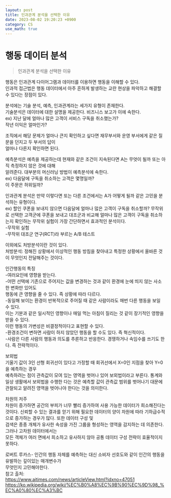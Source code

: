 ```yaml
---
layout: post
title: 인과관계 분석을 선택한 이유
date: 2023-08-02 19:20:23 +0900
category: CS
use_math: true
---
```

# 행동 데이터 분석  
> 인과관계 분석을 선택한 이유   

행동은 인과관계 다이어그램과 데이터를 이용하면 행동을 이해할 수 있다.  
인과적 접근법은 행동 데이터에서 아주 흔하게 발생하는 교란 현상을 파악하고 해결할 수 있다는 장점이 있다.  

분석에는 기술 분석, 예측, 인과관계라는 세가지 유형이 존재한다.  
기술분석은 데이터에 대한 설명을 제공한다.  비즈니스 보고가 이에 속한다.  
ex) 지난 달에 얼마나 많은 고객이 서비스 구독을 취소했는가?  
    작년 이익은 얼마인가?  
  
조직에서 해당 문제가 얼마나 큰지 확인하고 싶다면 재무부서와 운영 부서에게 같은 질문을 던지고 두 부서의 답이  
얼마나 다른지 확인하면 된다.  
  
예측분석은 예측을 제공하는데 현재와 같은 조건이 지속된다면 A는 무엇이 될까 또는 아직 측정하지 않은 것에 대해    
알려준다. 대부분의 머신러닝 방법이 예측분석에 속한다.  
ex) 다음달에 구독을 취소하는 고객은 몇명일까?  
    이 주문은 허위일까?  

인과관계 분석은 만약 이렇다면 또는 다른 조건에서는 A가 어떻게 될까 같은 고민을 분석하는 유형이다.  
ex) 할인 쿠폰을 보내지 않으면 다음달에 얼마나 많은 고객이 구독을 취소할까? 
무작위로 선택한 고객군에 쿠폰을 보내고 대조군과 비교해 얼마나 많은 고객이 구독을 취소하는지 확인하는 무작위 실험이 가장 간단하면서 효과적인 분석이다.   
-무작위 실험  
-무작위 대조군 연구(RCT)라 부르는 A/B 테스트  
  
이외에도 처방분석이란 것이 있다.  
처방분석: 정해진 상황에서 이상적인 행동 방침을 찾아내고 특정한 상황에서 올바른 것이 무엇인지 전달해주는 것이다.  

인간행동의 특징  
-여러요인에 영향을 받는다.  
-어떤 선택에 기존으로 주어지는 값을 변경하는 것과 같이 환경에 눈에 띄지 않는 사소한 변화만 있어도  
행동에 큰 영향을 줄 수 있다. 즉 상황에 따라 다르다.  
-동일해 보이는 환경이 반복적으로 주어질 때 같은 사람이라도 매번 다른 행동을 보일 수 있다.  
이는 기분과 같은 일시적인 영향이나 매일 먹는 아침이 질리는 것 같이 장기적인 영향을 받을 수 있다.  
이런 행동의 가변성은 비결정적이다고 표현할 수 있다.  
-환경조건이 변하면 사람이 하지 않았던 행동을 할 수도 있다. 즉 혁신적이다.  
-사람은 다른 사람의 행동과 의도를 추론하고 반응한다. 경쟁하거나 속임수를 쓰기도 한다. 즉 전략적이다.  

보외법  
기울기 값이 3인 선형 회귀선이 있다고 가정할 때 회귀선에서 X=0인 지점을 찾아 Y=0을 예측하는 경우   
예측하려는 점이 관측값이 모여 있는 영역을 벗어나 있어 보외법이라고 부른다. 
통계와 일상 생활에서 보외법을 수행한 다는 것은 예측할 값이 관측값 범위를 벗어나기 대문에 관찰되고 알려진 영역을 벗어나야 한다는 것을 의미한다.  
  
차원의 저주  
차원이 증가하면 공간의 부피가 너무 빨리 증가하여 사용 가능한 데이터가 희소해진다는 것이다. 신뢰할 수 있는   결과를 얻기 위해 필요한 데이터의 양이 차원에 따라 기하급수적으로 증가하는 경우가 많다. 또한 데이터 구성 및  
검색은 종종 개체가 유사한 속성을 가진 그룹을 형성하는 영역을 감지하는 데 의존한다. 그러나 고차원 데이터에서는  
모든 객체가 여러 면에서 희소하고 유사하지 않아 공통 데이터 구성 전략이 효율적이지 못하다.  

로버트 루카스- 인간의 행동 자체를 예측하는 대신 소비자 선호도와 같이 인간의 행동을 유발하는 깊이있는 매개변수가  
무엇인지 고민해야한다.  
참고 출처:  
https://www.aitimes.com/news/articleView.html?idxno=47051  
https://ko.wikipedia.org/wiki/%EC%B0%A8%EC%9B%90%EC%9D%98_%EC%A0%80%EC%A3%BC  

